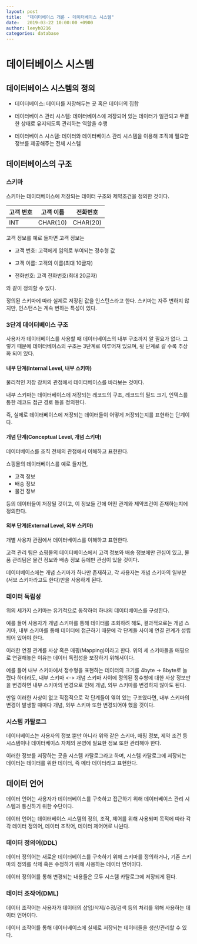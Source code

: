 ```yaml
---
layout: post
title:  "데이터베이스 개론 - 데이터베이스 시스템"
date:   2019-03-22 10:00:00 +0900
author: leeyh0216
categories: database
---
```


# 데이터베이스 시스템

## 데이터베이스 시스템의 정의

* 데이터베이스: 데이터를 저장해두는 곳 혹은 데이터의 집합

* 데이터베이스 관리 시스템: 데이터베이스에 저장되어 있는 데이터가 일관되고 무결한 상태로 유지되도록 관리하는 역할을 수행

* 데이터베이스 시스템: 데이터와 데이터베이스 관리 시스템을 이용해 조직에 필요한 정보를 제공해주는 전체 시스템

## 데이터베이스의 구조

### 스키마

스키마는 데이터베이스에 저장되는 데이터 구조와 제약조건을 정의한 것이다.

| 고객 번호 | 고객 이름 | 전화번호 |
|----------|----------|----------|
|   INT     | CHAR(10) | CHAR(20) |


고객 정보를 예로 들자면 고객 정보는

* 고객 번호: 고객에게 임의로 부여되는 정수형 값

* 고객 이름: 고객의 이름(최대 10글자)

* 전화번호: 고객 전화번호(최대 20글자)

와 같이 정의할 수 있다.

정의된 스키마에 따라 실제로 저장된 값을 인스턴스라고 한다. 스키마는 자주 변하지 않지만, 인스턴스는 계속 변하는 특성이 있다.

### 3단계 데이터베이스 구조

사용자가 데이터베이스를 사용할 때 데이터베이스의 내부 구조까지 알 필요가 없다. 그렇기 때문에 데이터베이스의 구조는 3단계로 이루어져 있으며, 윗 단계로 갈 수록 추상화 되어 있다.

#### 내부 단계(Internal Level, 내부 스키마)

물리적인 저장 장치의 관점에서 데이터베이스를 바라보는 것이다.

내부 스키마는 데이터베이스에 저장되는 레코드의 구조, 레코드의 필드 크기, 인덱스를 통한 레코드 접근 경로 등을 정의한다.

즉, 실제로 데이터베이스에 저장되는 데이터들이 어떻게 저장되는지를 표현하는 단계이다.

#### 개념 단계(Conceptual Level, 개념 스키마)

데이터베이스를 조직 전체의 관점에서 이해하고 표현한다.

쇼핑몰의 데이터베이스를 예로 들자면,

* 고객 정보
* 배송 정보
* 물건 정보

등의 데이터들이 저장될 것이고, 이 정보들 간에 어떤 관계와 제약조건이 존재하는지에 정의한다.

#### 외부 단계(External Level, 외부 스키마)

개별 사용자 관점에서 데이터베이스를 이해하고 표현한다.

고객 관리 팀은 쇼핑몰의 데이터베이스에서 고객 정보와 배송 정보에만 관심이 있고, 물품 관리팀은 물건 정보와 배송 정보 등에만 관심이 있을 것이다.

데이터베이스에는 개념 스키마가 하나만 존재하고, 각 사용자는 개념 스키마의 일부분(서브 스키마라고도 한다)만을 사용하게 된다.

### 데이터 독립성

위의 세가지 스키마는 유기적으로 동작하여 하나의 데이터베이스를 구성한다.

예를 들어 사용자가 개념 스키마를 통해 데이터를 조회하려 해도, 결과적으로는 개념 스키마, 내부 스키마를 통해 데이터에 접근하기 때문에 각 단계들 사이에 연결 관계가 성립되어 있어야 한다.

이러한 연결 관계를 사상 혹은 매핑(Mapping)이라고 한다. 위의 세 스키마들을 매핑으로 연결해놓은 이유는 데이터 독립성을 보장하기 위해서이다. 

예를 들어 내부 스키마에서 정수형을 표현하는 데이터의 크기를 4byte -> 8byte로 늘렸다 하더라도, 내부 스키마 <-> 개념 스키마 사이에 정의된 정수형에 대한 사상 정보만을 변경하면 내부 스키마의 변경으로 인해 개념, 외부 스키마를 변경하지 않아도 된다.

만일 이러한 사상이 없고 직접적으로 각 단계들이 엮여 있는 구조였다면, 내부 스키마의 변경이 발생할 때마다 개념, 외부 스키마 또한 변경되어야 했을 것이다.

### 시스템 카탈로그

데이터베이스는 사용자의 정보 뿐만 아니라 위와 같은 스키마, 매핑 정보, 제약 조건 등 시스템이나 데이터베이스 자체의 운영에 필요한 정보 또한 관리해야 한다.

이러한 정보를 저장하는 곳을 시스템 카탈로그라고 하며, 시스템 카탈로그에 저장되는 데이터는 데이터를 위한 데이터, 즉 메타 데이터라고 표현한다.

## 데이터 언어

데이터 언어는 사용자가 데이터베이스를 구축하고 접근하기 위해 데이터베이스 관리 시스템과 통신하기 위한 수단이다.

데이터 언어는 데이터베이스 시스템의 정의, 조작, 제어를 위해 사용되며 목적에 따라 각각 데이터 정의어, 데이터 조작어, 데이터 제어어로 나뉜다.

### 데이터 정의어(DDL)

데이터 정의어는 새로운 데이터베이스를 구축하기 위해 스키마를 정의하거나, 기존 스키마의 정의를 삭제 혹은 수정하기 위해 사용하는 데이터 언어이다.

데이터 정의어를 통해 변경되는 내용들은 모두 시스템 카탈로그에 저장되게 된다.

### 데이터 조작어(DML)

데이터 조작어는 사용자가 데이터의 삽입/삭제/수정/검색 등의 처리를 위해 사용하는 데이터 언어이다.

데이터 조작어를 통해 데이터베이스에 실제로 저장되는 데이터들을 생산/관리할 수 있다.

